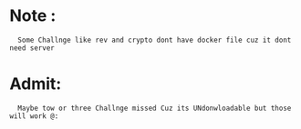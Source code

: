 # Note :
      Some Challnge like rev and crypto dont have docker file cuz it dont need server
# Admit:
      Maybe tow or three Challnge missed Cuz its UNdonwloadable but those will work @:
